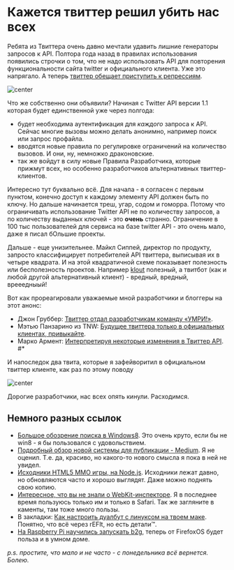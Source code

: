# Кажется твиттер решил убить нас всех

Ребята из Твиттера очень давно мечтали удавить лишние генераторы запросов к API. Полтора года назад в правилах использования появились строчки о том, что не надо использовать API для повторения функциональности сайта twitter и официального клиента. Уже это напрягало. А теперь [твиттер обещает приступить к репрессиям](https://dev.twitter.com/blog/changes-coming-to-twitter-api).

![center](http://img-fotki.yandex.ru/get/6504/9320383.7/0_7ca9e_621c451b_orig)

Что же собственно они объявили? Начиная с Twitter API версии 1.1 которая будет единственной уже через полгода:

* будет необходима аутентификация для *каждого* запроса к API. Сейчас многие вызовы можно делать анонимно, например поиск или запрос профайла.
* вводятся новые правила по регулировке ограничений на количество вызовов. И они, ну, немножко драконовские.
* так же войдут в силу новые Правила Разработчика, которые прижмут всех, но особенно разработчиков альтернативных твиттер-клиентов.

Интересно тут буквально всё. Для начала - я согласен с первым пунктом, конечно доступ к каждому элементу API должен быть по ключу. Но дальше начинается треш, угар, содом и гоморра. Потому что ограничивать использование Twitter API не по количеству запросов, а по количеству выданных ключей - это **очень** странно. Ограничение в 100 тыс пользователей для сервиса на базе twitter API - это очень мало, даже я писал бOльшие проекты.

Дальше - еще унизительнее. Майкл Сиппей, директор по продукту, запросто классифицирует потребителей API твиттера, выписывая их в четыре квадрата. И на этой квадратичной схеме показывает полезность или бесполезность проектов. Например [klout](http://klout.com/bobuk) полезный, а твитбот (как и любой другой альтернативный клиент) - вредный, вредный, врееедныый!

Вот как прореагировали уважаемые мной разработчики и блоггеры на этот анонс:

* Джон Груббер: [Твиттер отдал разработчикам команду «УМРИ!»](http://daringfireball.net/linked/2012/08/16/twitter-drop-dead).
* Мэтью Панзарино из TNW: [Будущее твиттера только в официальных клиентах, привыкайте](http://thenextweb.com/twitter/2012/08/17/twitter-4/).
* Марко Армент: [Интерпретируя некоторые изменения в Твиттер API](http://www.marco.org/2012/08/16/twitter-api-changes). #*

И напоследок два твита, которые я зафейворитил в официальном твиттер клиенте, как раз по этому поводу

![center](http://img-fotki.yandex.ru/get/6505/9320383.7/0_7ca9f_a7026d6b_L)

Дорогие разработчики, нас всех опять кинули. Расходимся.

## Немного разных ссылок

* [Большое обозрение поиска в Windows8](www.bing.com/community/site_blogs/b/search/archive/2012/08/15/bingonwindows8.aspx). Это очень круто, если бы не win8 - я бы пользовался с удовольствием. 
* [Подробный обзор новой системы для публикации - Medium](http://www.niemanlab.org/2012/08/13-ways-of-looking-at-medium-the-new-bloggingsharingdiscovery-platform-from-ev-and-obvious/). Я не оценил. Т.е. да, красиво, но какого-то нового смысла я пока в ней не увидел.
* [Исходники HTML5 MMO игры, на Node.js](https://github.com/tlhunter/Cobalt-Calibur-3). Исходники лежат давно, но обновляются часто и хорошо выглядят. Даже можно поднять свою копию.
* [Интересное, что вы не знали о WebKit-инспекторе](http://blog.joocode.com/browsers/12-things-about-the-webkit-inspector-i-didnt-know/). Я в последнее время пользуюсь только им и только в Safari. Так же загляните в каменты, там тоже много пользы.
* В закладки: [Как настроить дуалбут с линуксом на твоем маке](http://lifehacker.com/5934942/how-to-dual-boot-linux-on-your-mac-and-take-back-your-powerhouse-apple-hardware). Понятно, что всё через rEFIt, но есть детали™.
* [На Raspberry Pi научились запускать b2g](http://www.geek.com/articles/chips/raspberry-pi-gets-a-firefox-os-port-20120816/), теперь от FirefoxOS будет польза и в умном доме.

*p.s. простите, что мало и не часто - с понедельника всё вернется. Болею.*